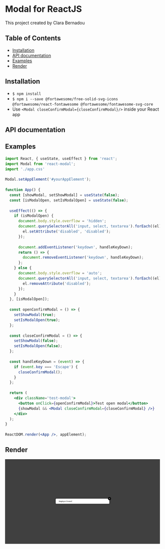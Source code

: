 # Modal for ReactJS

This project created by Clara Bernadou

## Table of Contents

* [Installation](#installation)
* [API documentation](#api-documentation)
* [Examples](#examples)
* [Render](#render)

## Installation

* `$ npm install`
* `$ npm i --save @fortawesome/free-solid-svg-icons @fortawesome/react-fontawesome @fortawesome/fontawesome-svg-core`
* Use `<Modal closeConfirmModal={closeConfirmModal}/>` inside your React app

## API documentation

## Examples

```jsx
import React, { useState, useEffect } from 'react';
import Modal from 'react-modal';
import './app.css'

Modal.setAppElement('#yourAppElement');

function App() {
  const [showModal, setShowModal] = useState(false);
  const [isModalOpen, setIsModalOpen] = useState(false);

  useEffect(() => {
    if (isModalOpen) {
      document.body.style.overflow = 'hidden';
      document.querySelectorAll('input, select, textarea').forEach((el) => {
        el.setAttribute('disabled', 'disabled');
      });

      document.addEventListener('keydown', handleKeyDown);
      return () => {
        document.removeEventListener('keydown', handleKeyDown);
      };
    } else {
      document.body.style.overflow = 'auto';
      document.querySelectorAll('input, select, textarea').forEach((el) => {
        el.removeAttribute('disabled');
      });
    }
  }, [isModalOpen]);

  const openConfirmModal = () => {
    setShowModal(true);
    setIsModalOpen(true);
  };

  const closeConfirmModal = () => {
    setShowModal(false);
    setIsModalOpen(false);
  };

  const handleKeyDown = (event) => {
    if (event.key === 'Escape') {
      closeConfirmModal();
    }
  };

  return (
    <div className='test-modal'>
      <button onClick={openConfirmModal}>Test open modal</button>
      {showModal && <Modal closeConfirmModal={closeConfirmModal} />}
    </div>
  );
}

ReactDOM.render(<App />, appElement);
```

## Render

![Screenshot](./modal-render.png "Modal Render") 

